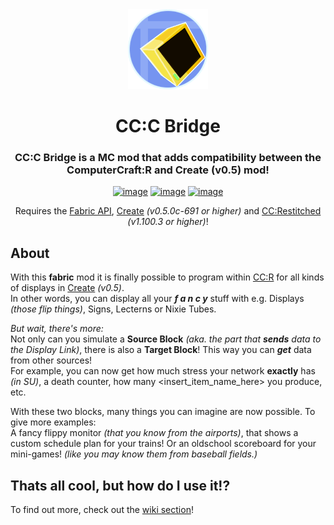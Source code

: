 <div align="center">
  <img width="128px" alt="icon" src="./docs/icon.png">  
    
  <h1 align="center">CC:C Bridge</h1>  
  <h3 align="center">CC:C Bridge is a MC mod that adds compatibility between the ComputerCraft:R and Create (v0.5) mod!</h3>  
    
  [![image](https://cf.way2muchnoise.eu/full_656214_downloads.svg?badge_style=for_the_badge)](https://www.curseforge.com/minecraft/mc-mods/cccbridge)
  [![image](https://modrinth-utils.vercel.app/api/badge/downloads/?id=fXt291FO&logo=true&style=for-the-badge)](https://modrinth.com/mod/cccbridge)
  [![image](https://img.shields.io/badge/TP-Blog-030380?style=for-the-badge)](https://tweaked-programs.cc/tag/cccbridge/)  
    
  Requires the [Fabric API](https://github.com/fabricmc/fabric), [Create](https://github.com/Fabricators-of-Create/Create) *(v0.5.0c-691 or higher)* and [CC:Restitched](https://github.com/cc-tweaked/cc-restitched) *(v1.100.3 or higher)*!  
</div>  
  
About
-----
With this **fabric** mod it is finally possible to program within [CC:R](https://github.com/cc-tweaked/cc-restitched) for all kinds of displays in [Create](https://github.com/Fabricators-of-Create/Create) *(v0.5)*.  
In other words, you can display all your ***f a n c y*** stuff with e.g. Displays *(those flip things)*, Signs, Lecterns or Nixie Tubes.
  
*But wait, there's more:*  
Not only can you simulate a **Source Block** *(aka. the part that **sends** data to the Display Link)*, there is also a **Target Block**! This way you can ***get*** data from other sources!  
For example, you can now get how much stress your network **exactly** has *(in SU)*, a death counter, how many <insert_item_name_here> you produce, etc.
  
With these two blocks, many things you can imagine are now possible. To give more examples:  
A fancy flippy monitor *(that you know from the airports)*, that shows a custom schedule plan for your trains! Or an oldschool scoreboard for your mini-games! *(like you may know them from baseball fields.)*

Thats all cool, but how do I use it!?
---------------------
To find out more, check out the [wiki section](https://github.com/tweaked-programs/cccbridge/wiki)!
